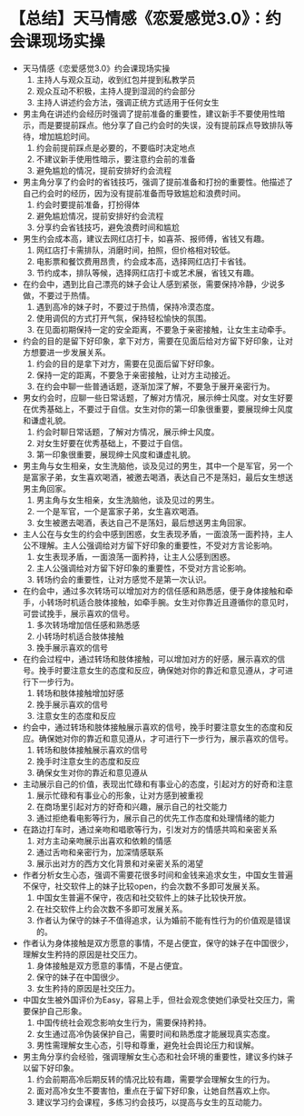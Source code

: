 # 【总结】天马情感《恋爱感觉3.0》：约会课现场实操

-   天马情感《恋爱感觉3.0》约会课现场实操
    1.  主持人与观众互动，收到红包并提到私教学员
    2.  观众互动不积极，主持人提到湿润的约会部分
    3.  主持人讲述约会方法，强调正统方式适用于任何女生
-   男主角在讲述约会经历时强调了提前准备的重要性，建议新手不要使用性暗示，而是要提前踩点。他分享了自己约会时的失误，没有提前踩点导致排队等待，增加尴尬时间。
    1.  约会前提前踩点是必要的，不要临时决定地点
    2.  不建议新手使用性暗示，要注意约会前的准备
    3.  避免尴尬的情况，提前安排好约会流程
-   男主角分享了约会时的省钱技巧，强调了提前准备和打扮的重要性。他描述了自己约会时的经历，因为没有提前准备而导致尴尬和浪费时间。
    1.  约会时要提前准备，打扮得体
    2.  避免尴尬情况，提前安排好约会流程
    3.  分享约会省钱技巧，避免浪费时间和尴尬
-   男生约会成本高，建议去网红店打卡，如喜茶、报师傅，省钱又有趣。
    1.  网红店打卡需排队，消磨时间，拍照，但价格相对较低。
    2.  电影票和餐饮费用昂贵，约会成本高，选择网红店打卡省钱。
    3.  节约成本，排队等候，选择网红店打卡或艺术展，省钱又有趣。
-   在约会中，遇到比自己漂亮的妹子会让人感到紧张，需要保持冷静，少说多做，不要过于热情。
    1.  遇到高冷的妹子时，不要过于热情，保持冷漠态度。
    2.  使用调侃的方式打开气氛，保持轻松愉快的氛围。
    3.  在见面初期保持一定的安全距离，不要急于亲密接触，让女生主动牵手。
-   约会的目的是留下好印象，拿下对方，需要在见面后给对方留下好印象，让对方想要进一步发展关系。
    1.  约会的目的是拿下对方，需要在见面后留下好印象。
    2.  保持一定的距离，不要急于亲密接触，让对方主动接近。
    3.  在约会中聊一些普通话题，逐渐加深了解，不要急于展开亲密行为。
-   男女约会时，应聊一些日常话题，了解对方情况，展示绅士风度。对女生好要在优秀基础上，不要过于自信。女生对你的第一印象很重要，要展现绅士风度和谦虚礼貌。
    1.  约会时聊日常话题，了解对方情况，展示绅士风度。
    2.  对女生好要在优秀基础上，不要过于自信。
    3.  第一印象很重要，展现绅士风度和谦虚礼貌。
-   男主角与女生相亲，女生洗脑他，谈及见过的男生，其中一个是军官，另一个是富家子弟，女生喜欢喝酒，被邀去喝酒，表达自己不是荡妇，最后女生想送男主角回家。
    1.  男主角与女生相亲，女生洗脑他，谈及见过的男生。
    2.  一个是军官，一个是富家子弟，女生喜欢喝酒。
    3.  女生被邀去喝酒，表达自己不是荡妇，最后想送男主角回家。
-   主人公在与女生的约会中感到困惑，女生表现矛盾，一面浪荡一面矜持，主人公不理解。主人公强调给对方留下好印象的重要性，不受对方言论影响。
    1.  女生表现矛盾，一面浪荡一面矜持，让主人公感到困惑。
    2.  主人公强调给对方留下好印象的重要性，不受对方言论影响。
    3.  转场约会的重要性，让对方感觉不是第一次认识。
-   在约会中，通过多次转场可以增加对方的信任感和熟悉感，便于身体接触和牵手，小转场时机适合肢体接触，如牵手腕。女生对你靠近且遵循你的意见时，可尝试挽手，展示喜欢的信号。
    1.  多次转场增加信任感和熟悉感
    2.  小转场时机适合肢体接触
    3.  挽手展示喜欢的信号
-   在约会过程中，通过转场和肢体接触，可以增加对方的好感，展示喜欢的信号。挽手时要注意女生的态度和反应，确保她对你的靠近和意见遵从，才可进行下一步行为。
    1.  转场和肢体接触增加好感
    2.  挽手展示喜欢的信号
    3.  注意女生的态度和反应
-   约会中，通过转场和肢体接触展示喜欢的信号，挽手时要注意女生的态度和反应。确保她对你的靠近和意见遵从，才可进行下一步行为，展示喜欢的信号。
    1.  转场和肢体接触展示喜欢的信号
    2.  挽手时注意女生的态度和反应
    3.  确保女生对你的靠近和意见遵从
-   主动展示自己的价值，表现出忙碌和有事业心的态度，引起对方的好奇和注意
    1.  展示忙碌和有事业心的形象，让对方感到被重视
    2.  在商场里引起对方的好奇和兴趣，展示自己的社交能力
    3.  通过拒绝看电影等行为，展示自己的优先工作态度和处理情绪的能力
-   在路边打车时，通过亲吻和唱歌等行为，引发对方的情感共鸣和亲密关系
    1.  对方主动亲吻展示出喜欢和依赖的情感
    2.  通过舌吻和亲密行为，加深情感联系
    3.  展示出对方的西方文化背景和对亲密关系的渴望
-   作者分析女生心态，强调不需要花很多时间和金钱来追求女生，中国女生普遍不保守，社交软件上的妹子比较open，约会次数不多即可发展关系。
    1.  中国女生普遍不保守，夜店和社交软件上的妹子比较快开放。
    2.  在社交软件上约会次数不多即可发展关系。
    3.  作者认为保守的妹子不值得追求，认为婚前不能有性行为的价值观是错误的。
-   作者认为身体接触是双方愿意的事情，不是占便宜，保守的妹子在中国很少，理解女生矜持的原因是社交压力。
    1.  身体接触是双方愿意的事情，不是占便宜。
    2.  保守的妹子在中国很少。
    3.  女生矜持的原因是社交压力。
-   中国女生被外国评价为Easy，容易上手，但社会观念使她们承受社交压力，需要保护自己形象。
    1.  中国传统社会观念影响女生行为，需要保持矜持。
    2.  女生通过高冷伪装保护自己，需要时间和熟悉度才能展现真实态度。
    3.  男性需理解女生心态，引导和尊重，避免社会舆论压力和误解。
-   男主角分享约会经验，强调理解女生心态和社会环境的重要性，建议多约妹子以留下好印象。
    1.  约会前期高冷后期反转的情况比较有趣，需要学会理解女生的行为。
    2.  面对高冷女生不要害怕，重点在于留下好印象，让她自然喜欢上你。
    3.  建议学习约会课程，多练习约会技巧，以提高与女生的互动能力。